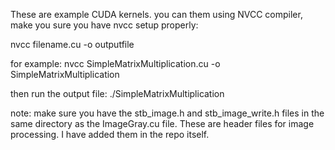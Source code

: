 These are example CUDA kernels. 
you can them using NVCC compiler, make you sure you have nvcc setup properly:

nvcc filename.cu -o outputfile

for example:
nvcc SimpleMatrixMultiplication.cu -o SimpleMatrixMultiplication

then run the output file:
./SimpleMatrixMultiplication

note: make sure you have the stb_image.h and stb_image_write.h files in the same directory as the ImageGray.cu file. These are header files for image processing. I have added them in the repo itself. 
